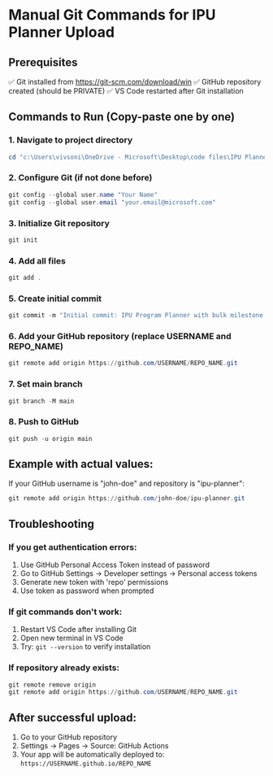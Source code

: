 # Manual Git Commands for IPU Planner Upload

## Prerequisites
✅ Git installed from https://git-scm.com/download/win
✅ GitHub repository created (should be PRIVATE)
✅ VS Code restarted after Git installation

## Commands to Run (Copy-paste one by one)

### 1. Navigate to project directory
```powershell
cd "c:\Users\vivsoni\OneDrive - Microsoft\Desktop\code files\IPU Planner"
```

### 2. Configure Git (if not done before)
```powershell
git config --global user.name "Your Name"
git config --global user.email "your.email@microsoft.com"
```

### 3. Initialize Git repository
```powershell
git init
```

### 4. Add all files
```powershell
git add .
```

### 5. Create initial commit
```powershell
git commit -m "Initial commit: IPU Program Planner with bulk milestone feature"
```

### 6. Add your GitHub repository (replace USERNAME and REPO_NAME)
```powershell
git remote add origin https://github.com/USERNAME/REPO_NAME.git
```

### 7. Set main branch
```powershell
git branch -M main
```

### 8. Push to GitHub
```powershell
git push -u origin main
```

## Example with actual values:
If your GitHub username is "john-doe" and repository is "ipu-planner":
```powershell
git remote add origin https://github.com/john-doe/ipu-planner.git
```

## Troubleshooting

### If you get authentication errors:
1. Use GitHub Personal Access Token instead of password
2. Go to GitHub Settings → Developer settings → Personal access tokens
3. Generate new token with 'repo' permissions
4. Use token as password when prompted

### If git commands don't work:
1. Restart VS Code after installing Git
2. Open new terminal in VS Code
3. Try: `git --version` to verify installation

### If repository already exists:
```powershell
git remote remove origin
git remote add origin https://github.com/USERNAME/REPO_NAME.git
```

## After successful upload:
1. Go to your GitHub repository
2. Settings → Pages → Source: GitHub Actions
3. Your app will be automatically deployed to: `https://USERNAME.github.io/REPO_NAME`

